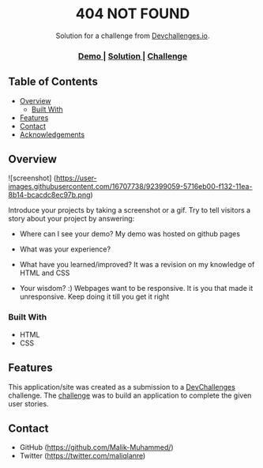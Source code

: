 

<h1 align="center">404 NOT FOUND</h1>

<div align="center">
   Solution for a challenge from  <a href="http://devchallenges.io" target="_blank">Devchallenges.io</a>.
</div>

<div align="center">
  <h3>
    <a href="https://malik-muhammed.github.io/404NOTFOUND/">
      Demo
    </a>
    <span> | </span>
    <a href="https://github.com/Malik-Muhammed/404NOTFOUND">
      Solution
    </a>
    <span> | </span>
    <a href="https://devchallenges.io/challenges/wBunSb7FPrIepJZAg0sY">
      Challenge
    </a>
  </h3>
</div>

<!-- TABLE OF CONTENTS -->

## Table of Contents

- [Overview](#overview)
  - [Built With](#built-with)
- [Features](#features)
- [Contact](#contact)
- [Acknowledgements](#acknowledgements)

<!-- OVERVIEW -->

## Overview

![screenshot]
(https://user-images.githubusercontent.com/16707738/92399059-5716eb00-f132-11ea-8b14-bcacdc8ec97b.png)

Introduce your projects by taking a screenshot or a gif. Try to tell visitors a story about your project by answering:

- Where can I see your demo?
My demo was hosted on github pages
- What was your experience?

- What have you learned/improved?
It was a revision on my knowledge of HTML and CSS
- Your wisdom? :)
Webpages want to be responsive.
It is you that made it unresponsive.
Keep doing it till you get it right

### Built With

- HTML
- CSS


## Features



This application/site was created as a submission to a [DevChallenges](https://devchallenges.io/challenges) challenge. The [challenge](https://devchallenges.io/challenges/wBunSb7FPrIepJZAg0sY) was to build an application to complete the given user stories.





## Contact

- GitHub (https://github.com/Malik-Muhammed/)
- Twitter (https://twitter.com/maliqlanre)
